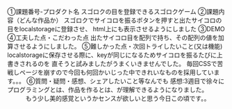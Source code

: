 ①課題番号-プロダクト名
スゴロクの目を登録できるスゴロクゲーム
②課題内容（どんな作品か）
スゴロクでサイコロを振るボタンを押すと出たサイコロの目をlocalstorageに登録させ、
html上にも表示させるようにしました
③DEMO
④工夫した点・こだわった点
出たサイコロ目を配列で持ち、その配列の値を加算させるようにしました。
⑤難しかった点・次回トライしたいこと(又は機能)
localstorageに保存させる際に、keyが同じになるためサイコロを振るたびに上書きされるのを
直そうと試みましたがうまくいきませんでした。
毎回CSSで苦戦しページを崩すので今回も何回かいじった中できれいなものを採用しています。。。
⑥質問・疑問・感想、シェアしたいこと等なんでも
感想:3週目で徐々にプログラミングとは、作品を作るとは、が理解できるようになりました。
　　　もう少し美的感覚というかセンスが欲しいと思う今日この頃です。。
